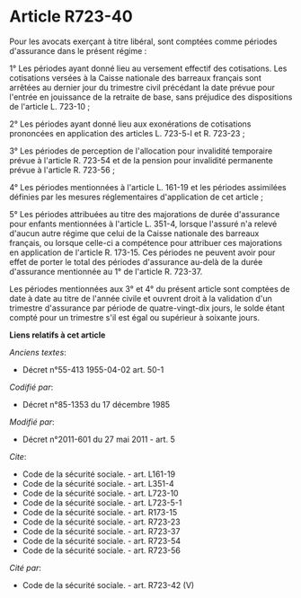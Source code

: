 # Article R723-40

Pour les avocats exerçant à titre libéral, sont comptées comme périodes d'assurance dans le présent régime : 

1° Les périodes ayant donné lieu au versement effectif des cotisations. Les cotisations versées à la Caisse nationale des
barreaux français sont arrêtées au dernier jour du trimestre civil précédant la date prévue pour l'entrée en jouissance de la
retraite de base, sans préjudice des dispositions de l'article L. 723-10 ; 

2° Les périodes ayant donné lieu aux exonérations de cotisations prononcées en application des articles L. 723-5-l et R.
723-23 ; 

3° Les périodes de perception de l'allocation pour invalidité temporaire prévue à l'article R. 723-54 et de la pension pour
invalidité permanente prévue à l'article R. 723-56 ; 

4° Les périodes mentionnées à l'article L. 161-19 et les périodes assimilées définies par les mesures réglementaires
d'application de cet article ; 

5° Les périodes attribuées au titre des majorations de durée d'assurance pour enfants mentionnées à l'article L. 351-4,
lorsque l'assuré n'a relevé d'aucun autre régime que celui de la Caisse nationale des barreaux français, ou lorsque celle-ci
a compétence pour attribuer ces majorations en application de l'article R. 173-15. Ces périodes ne peuvent avoir pour effet
de porter le total des périodes d'assurance au-delà de la durée d'assurance mentionnée au 1° de l'article R. 723-37. 

Les périodes mentionnées aux 3° et 4° du présent article sont comptées de date à date au titre de l'année civile et ouvrent
droit à la validation d'un trimestre d'assurance par période de quatre-vingt-dix jours, le solde étant compté pour un
trimestre s'il est égal ou supérieur à soixante jours.

**Liens relatifs à cet article**

_Anciens textes_:

  - Décret n°55-413 1955-04-02 art. 50-1

_Codifié par_:

  - Décret n°85-1353 du 17 décembre 1985

_Modifié par_:

  - Décret n°2011-601 du 27 mai 2011 - art. 5

_Cite_:

  - Code de la sécurité sociale. - art. L161-19
  - Code de la sécurité sociale. - art. L351-4
  - Code de la sécurité sociale. - art. L723-10
  - Code de la sécurité sociale. - art. L723-5-1
  - Code de la sécurité sociale. - art. R173-15
  - Code de la sécurité sociale. - art. R723-23
  - Code de la sécurité sociale. - art. R723-37
  - Code de la sécurité sociale. - art. R723-54
  - Code de la sécurité sociale. - art. R723-56

_Cité par_:

  - Code de la sécurité sociale. - art. R723-42 (V)
